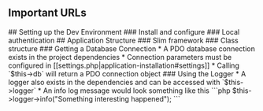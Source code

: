 ## Important URLs
<a name="env"/>
## Setting up the Dev Environment

<a name="install"/>
### Install and configure

<a name="conf"/>
### Local authentication

<a name="app-structure"/>
## Application Structure

<a name="slim"/>
### Slim framework

<a name="class"/>
### Class structure

<a name="db"/>
### Getting a Database Connection
* A PDO database connection exists in the project dependencies
    * Connection parameters must be configured in [[settings.php|application-installation#settings]]
* Calling `$this->db` will return a PDO connection object

<a name="logger"/>
### Using the Logger
* A logger also exists in the dependencies and can be accessed with `$this->logger`
* An info log message would look something like this
```php
 $this->logger->info("Something interesting happened");
```
